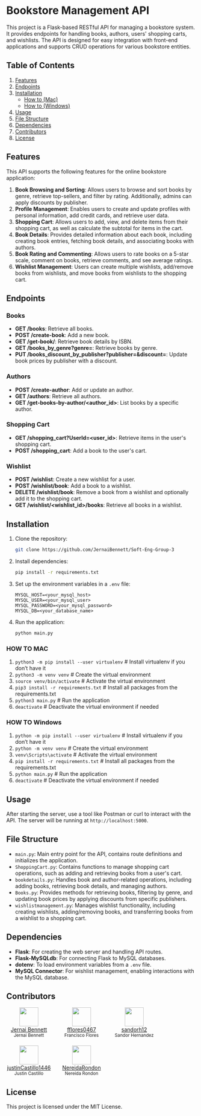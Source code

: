 # Bookstore Management API

This project is a Flask-based RESTful API for managing a bookstore system. It provides endpoints for handling books, authors, users' shopping carts, and wishlists. The API is designed for easy integration with front-end applications and supports CRUD operations for various bookstore entities.

## Table of Contents

1. [Features](#features)
2. [Endpoints](#endpoints)
3. [Installation](#installation)
   - [How to (Mac)](#how-to-mac)
   - [How to (Windows)](#how-to-windows)
4. [Usage](#usage)
5. [File Structure](#file-structure)
6. [Dependencies](#dependencies)
7. [Contributors](#contributors)
8. [License](#license)

## Features

This API supports the following features for the online bookstore application:

1. **Book Browsing and Sorting**: Allows users to browse and sort books by genre, retrieve top-sellers, and filter by rating. Additionally, admins can apply discounts by publisher.
2. **Profile Management**: Enables users to create and update profiles with personal information, add credit cards, and retrieve user data.
3. **Shopping Cart**: Allows users to add, view, and delete items from their shopping cart, as well as calculate the subtotal for items in the cart.
4. **Book Details**: Provides detailed information about each book, including creating book entries, fetching book details, and associating books with authors.
5. **Book Rating and Commenting**: Allows users to rate books on a 5-star scale, comment on books, retrieve comments, and see average ratings.
6. **Wishlist Management**: Users can create multiple wishlists, add/remove books from wishlists, and move books from wishlists to the shopping cart.

## Endpoints

### Books

- **GET /books**: Retrieve all books.
- **POST /create-book**: Add a new book.
- **GET /get-book/<isbn>**: Retrieve book details by ISBN.
- **GET /books_by_genre?genre=<genre>**: Retrieve books by genre.
- **PUT /books_discount_by_publisher?publisher=<publisher>&discount=<discount>**: Update book prices by publisher with a discount.

### Authors

- **POST /create-author**: Add or update an author.
- **GET /authors**: Retrieve all authors.
- **GET /get-books-by-author/<author_id>**: List books by a specific author.

### Shopping Cart

- **GET /shopping_cart?UserId=<user_id>**: Retrieve items in the user's shopping cart.
- **POST /shopping_cart**: Add a book to the user's cart.

### Wishlist

- **POST /wishlist**: Create a new wishlist for a user.
- **POST /wishlist/book**: Add a book to a wishlist.
- **DELETE /wishlist/book**: Remove a book from a wishlist and optionally add it to the shopping cart.
- **GET /wishlist/<wishlist_id>/books**: Retrieve all books in a wishlist.

## Installation

1. Clone the repository:
   ```bash
   git clone https://github.com/JernaiBennett/Soft-Eng-Group-3
   ```
2. Install dependencies:
   ```bash
   pip install -r requirements.txt
   ```
3. Set up the environment variables in a `.env` file:

   ```plaintext
   MYSQL_HOST=<your_mysql_host>
   MYSQL_USER=<your_mysql_user>
   MYSQL_PASSWORD=<your_mysql_password>
   MYSQL_DB=<your_database_name>
   ```

4. Run the application:
   ```bash
   python main.py
   ```

### HOW TO MAC

1. `python3 -m pip install --user virtualenv` # Install virtualenv if you don’t have it
2. `python3 -m venv venv` # Create the virtual environment
3. `source venv/bin/activate` # Activate the virtual environment
4. `pip3 install -r requirements.txt` # Install all packages from the requirements.txt
5. `python3 main.py` # Run the application
6. `deactivate` # Deactivate the virtual environment if needed

### HOW TO Windows

1. `python -m pip install --user virtualenv` # Install virtualenv if you don’t have it
2. `python -m venv venv` # Create the virtual environment
3. `venv\Scripts\activate` # Activate the virtual environment
4. `pip install -r requirements.txt` # Install all packages from the requirements.txt
5. `python main.py` # Run the application
6. `deactivate` # Deactivate the virtual environment if needed

## Usage

After starting the server, use a tool like Postman or curl to interact with the API. The server will be running at `http://localhost:5000`.

## File Structure

- `main.py`: Main entry point for the API, contains route definitions and initializes the application.
- `ShoppingCart.py`: Contains functions to manage shopping cart operations, such as adding and retrieving books from a user's cart.
- `bookdetails.py`: Handles book and author-related operations, including adding books, retrieving book details, and managing authors.
- `Books.py`: Provides methods for retrieving books, filtering by genre, and updating book prices by applying discounts from specific publishers.
- `wishlistmanagement.py`: Manages wishlist functionality, including creating wishlists, adding/removing books, and transferring books from a wishlist to a shopping cart.

## Dependencies

- **Flask**: For creating the web server and handling API routes.
- **Flask-MySQLdb**: For connecting Flask to MySQL databases.
- **dotenv**: To load environment variables from a `.env` file.
- **MySQL Connector**: For wishlist management, enabling interactions with the MySQL database.

## Contributors

<div style="display: flex; flex-wrap: wrap; gap: 20px;">

<div style="text-align: center; width: 120px;">
    <img src="https://github.com/JernaiBennett.png" width="50" height="50"><br>
    <a href="https://github.com/JernaiBennett">Jernai Bennett</a><br>
    <small>Jernai Bennett</small>
</div>

<div style="text-align: center; width: 120px;">
    <img src="https://github.com/fflores0467.png" width="50" height="50"><br>
    <a href="https://github.com/fflores0467">fflores0467</a><br>
    <small>Francisco Flores</small>
</div>

<div style="text-align: center; width: 120px;">
    <img src="https://github.com/sandorh12.png" width="50" height="50"><br>
    <a href="https://github.com/sandorh12">sandorh12</a><br>
    <small>Sandor Hernandez</small>
</div>

<div style="text-align: center; width: 120px;">
    <img src="https://github.com/justinCastillo1446.png" width="50" height="50"><br>
    <a href="https://github.com/justinCastillo1446">justinCastillo1446</a><br>
    <small>Justin Castillo</small>
</div>

<div style="text-align: center; width: 120px;">
    <img src="https://github.com/NereidaRondon.png" width="50" height="50"><br>
    <a href="https://github.com/NereidaRondon">NereidaRondon</a><br>
    <small>Nereida Rondon</small>
</div>

</div>

## License

This project is licensed under the MIT License.
